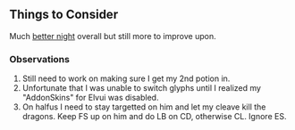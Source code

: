 ## Things to Consider
Much [better night](https://classic.warcraftlogs.com/reports/compare/t6FGWZrgThKv9xaM/self#type=damage-done&boss=-3&difficulty=0) overall but still more to improve upon. 

### Observations
1. Still need to work on making sure I get my 2nd potion in. 
2. Unfortunate that I was unable to switch glyphs until I realized my "AddonSkins" for Elvui was disabled. 
3. On halfus I need to stay targetted on him and let my cleave kill the dragons. Keep FS up on him and do LB on CD, otherwise CL. Ignore ES.